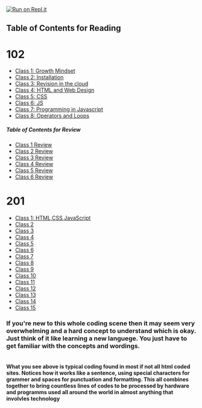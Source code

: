 [![Run on Repl.it](https://repl.it/badge/github/PotatoGod123/reading-notes)](https://repl.it/github/PotatoGod123/reading-notes)

## Table of Contents for Reading


# 102  

- [Class 1: Growth Mindset](102/growthmindset.md)
- [Class 2: Installation](102/InstallingStuff.md)
- [Class 3: Revision in the cloud](102/Revisions.md)
- [Class 4: HTML and Web Design](102/html.md)
- [Class 5: CSS](102/css.md)
- [Class 6: JS](102/js.md)
- [Class 7: Programming in Javascript](102/programmingwithjave.md)
- [Class 8: Operators and Loops](102/Operatorsandloops.md)

##### Table of Contents for Review

- [Class 1 Review](102/class1_review.md)
- [Class 2 Review](102/class2review.md)
- [Class 3 Review](102/class3_review.md)
- [Class 4 Review](102/class4review.md)
- [Class 5 Review](102/class5review.md)
- [Class 6 Review](102/class6review.md)


# 201  

- [Class 1: HTML,CSS,JavaScript](201/class1-01.md)  
- [Class 2](201/class1-02.md)
- [Class 3](201/class1-03.md)
- [Class 4](201/class1-04.md)
- [Class 5](201/class1-05.md)
- [Class 6](201/class2-01.md)
- [Class 7](201/class2-02.md)
- [Class 8](201/class2-03.md)
- [Class 9](201/class2-04.md)
- [Class 10](201/class2-05.md)
- [Class 11]()
- [Class 12]()
- [Class 13]()
- [Class 14]()
- [Class 15]()  
 
### If you're new to this whole coding scene then it may seem very overwhelming and a hard concept to understand which is okay. Just think of it like learning a new languege. You just have to get familiar with the concepts and wordings.  



> <!DOCTYPE html>

>  <html>  
 >  <head>  
 >  <title>Tab Title</title>
  >   <link rel="stylesheet" href="style.css">
  >  </head>  
  
```
```

#### What you see above is typical coding found in most if not all html coded sites. Notices how it works like a sentence, using special characters for grammer and spaces for punctuation and formatting. This all combines together to bring countless lines of codes to be processed by hardware and programms used all around the world in almost anything that involvles technology 

 




